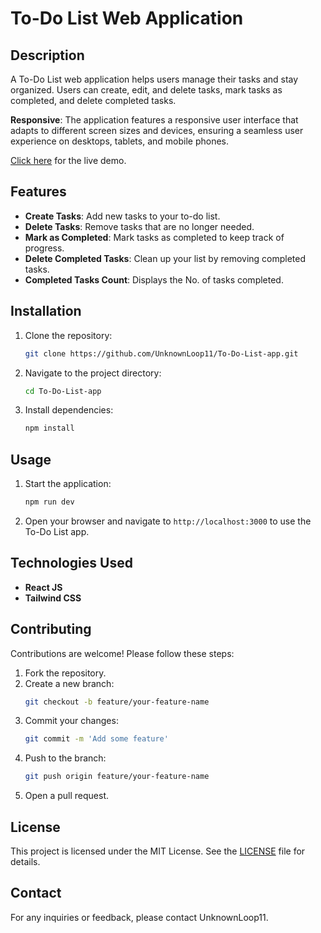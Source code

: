 # To-Do List Web Application

## Description

A To-Do List web application helps users manage their tasks and stay organized. Users can create, edit, and delete tasks, mark tasks as completed, and delete completed tasks.

**Responsive**: The application features a responsive user interface that adapts to different screen sizes and devices, ensuring a seamless user experience on desktops, tablets, and mobile phones.

[Click here](https://to-do-list-app-orpin-seven.vercel.app/) for the live demo.

## Features

- **Create Tasks**: Add new tasks to your to-do list.
- **Delete Tasks**: Remove tasks that are no longer needed.
- **Mark as Completed**: Mark tasks as completed to keep track of progress.
- **Delete Completed Tasks**: Clean up your list by removing completed tasks.
- **Completed Tasks Count**: Displays the No. of tasks completed.

## Installation

1. Clone the repository:
    ```sh
    git clone https://github.com/UnknownLoop11/To-Do-List-app.git
    ```
2. Navigate to the project directory:
    ```sh
    cd To-Do-List-app
    ```
3. Install dependencies:
    ```sh
    npm install
    ```

## Usage

1. Start the application:
    ```sh
    npm run dev
    ```
2. Open your browser and navigate to `http://localhost:3000` to use the To-Do List app.

## Technologies Used

- **React JS**
- **Tailwind CSS**

## Contributing

Contributions are welcome! Please follow these steps:
1. Fork the repository.
2. Create a new branch:
    ```sh
    git checkout -b feature/your-feature-name
    ```
3. Commit your changes:
    ```sh
    git commit -m 'Add some feature'
    ```
4. Push to the branch:
    ```sh
    git push origin feature/your-feature-name
    ```
5. Open a pull request.

## License

This project is licensed under the MIT License. See the [LICENSE](LICENSE) file for details.

## Contact

For any inquiries or feedback, please contact UnknownLoop11.
